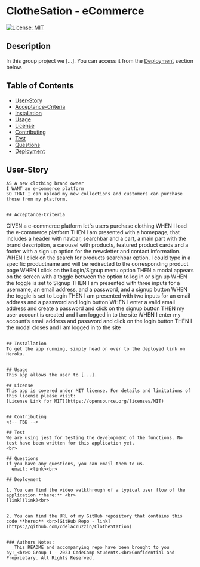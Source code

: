 # ClotheSation - eCommerce

[![License: MIT](https://img.shields.io/badge/License-MIT-lightblue.svg)](https://opensource.org/licenses/MIT)

## Description
In this group project we [...]. You can access it from the [Deployment](#deployment) section below.

## Table of Contents
- [User-Story](#user-story)
- [Acceptance-Criteria](#acceptance-criteria)
- [Installation](#installation)
- [Usage](#usage)
- [License](#license)
- [Contributing](#contributing)
- [Test](#test)
- [Questions](#questions)
- [Deployment](#deployment)

## User-Story

```
AS A new clothing brand owner
I WANT an e-commerce platform
SO THAT I can upload my new collections and customers can purchase those from my platform.


## Acceptance-Criteria

```
GIVEN a e-commerce platform let's users purchase clothing
WHEN I load the e-commerce platform
THEN I am presented with a homepage, that includes a header with navbar, searchbar and a cart, a main part with the brand description, a carousel with products, featured product cards and a footer with a sign up option for the newsletter and contact information.
WHEN I click on the search for products searchbar option, I could type in a specific productname and will be redirected to the corresponding product page
WHEN I click on the Login/Signup menu option
THEN a modal appears on the screen with a toggle between the option to log in or sign up
WHEN the toggle is set to Signup
THEN I am presented with three inputs for a username, an email address, and a password, and a signup button
WHEN the toggle is set to Login
THEN I am presented with two inputs for an email address and a password and login button
WHEN I enter a valid email address and create a password and click on the signup button
THEN my user account is created and I am logged in to the site
WHEN I enter my account’s email address and password and click on the login button
THEN I the modal closes and I am logged in to the site

```

## Installation
To get the app running, simply head on over to the deployed link on Heroku.


## Usage
This app allows the user to [...].

## License
This app is covered under MIT license. For details and limitations of this license please visit:
[License Link for MIT](https://opensource.org/licenses/MIT)


## Contributing
<!-- TBD -->

## Test
We are using jest for testing the development of the functions. No test have been written for this application yet.
<br>

## Questions
If you have any questions, you can email them to us.
  email: <link><br>

## Deployment

1. You can find the video walkthrough of a typical user flow of the application **here:** <br>
[link](link)<br>


2. You can find the URL of my GitHub repository that contains this code **here:** <br>[GitHub Repo - link](https://github.com/cdelacruzzin/ClotheStation)


### Authors Notes: 
  _This README and accompanying repo have been brought to you by:_<br>© Group 1 - 2023 CodeCamp Students.<br>Confidential and Proprietary. All Rights Reserved.